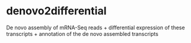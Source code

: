 # denovo2differential
De novo assembly of mRNA-Seq reads + differential expression of these transcripts + annotation of the de novo assembled transcripts
